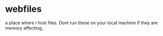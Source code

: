# webfiles
a place where i host files. Dont run these on your local machine if they are memory affecting, 
